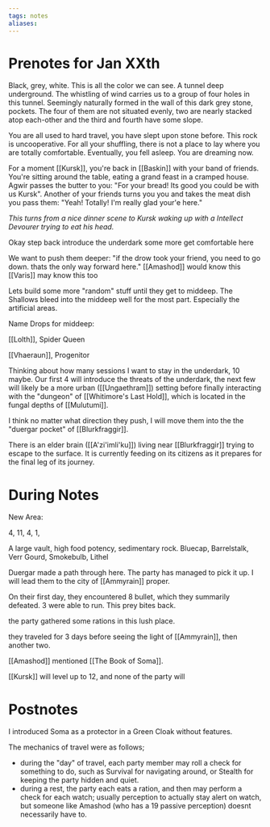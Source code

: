 ```yaml
---
tags: notes
aliases:
---
```


# Prenotes for Jan XXth

Black, grey, white. This is all the color we can see. A tunnel deep underground. The whistling of wind carries us to a group of four holes in this tunnel. Seemingly naturally formed in the wall of this dark grey stone, pockets. The four of them are not situated evenly, two are nearly stacked atop each-other and the third and fourth have some slope. 

You are all used to hard travel, you have slept upon stone before. This rock is uncooperative. For all your shuffling, there is not a place to lay where you are totally comfortable. Eventually, you fell asleep. You are dreaming now. 

For a moment [[Kursk]], you're back in [[Baskin]] with your band of friends. You're sitting around the table, eating a grand feast in a cramped house. Agwir passes the butter to you: "For your bread! Its good you could be with us Kursk". Another of your friends turns you you and takes the meat dish you pass them: "Yeah! Totally! I'm really glad your'e here."

*This turns from a nice dinner scene to Kursk waking up with a Intellect Devourer trying to eat his head.*


Okay
step back
introduce the underdark some more
get comfortable here

We want to push them deeper: "if the drow took your friend, you need to go down. thats the only way forward here."
[[Amashod]] would know this
[[Varis]] may know this too

Lets build some more "random" stuff until they get to middeep. The Shallows bleed into the middeep well for the most part. Especially the artificial areas.

Name Drops for middeep:

[[Lolth]], Spider Queen

[[Vhaeraun]], Progenitor

Thinking about how many sessions I want to stay in the underdark, 10 maybe. Our first 4 will introduce the threats of the underdark, the next few will likely be a more urban ([[Ungaethram]]) setting before finally interacting with the "dungeon" of [[Whitimore's Last Hold]], which is located in the fungal depths of [[Mulutumi]]. 

I think no matter what direction they push, I will move them into the the "duergar pocket" of [[Blurkfraggir]].

There is an elder brain ([[A'zi'imli'ku]]) living near [[Blurkfraggir]] trying to escape to the surface. It is currently feeding on its citizens as it prepares for the final leg of its journey.

# During Notes
New Area:

4, 11, 4, 1, 

A large vault, high food potency, sedimentary rock.
Bluecap, Barrelstalk, Verr Gourd, Smokebulb, Lithel

Duergar made a path through here. The party has managed to pick it up. I will lead them to the city of [[Ammyrain]] proper. 

On their first day, they encountered 8 bullet, which they summarily defeated. 3 were able to run. This prey bites back.

the party gathered some rations in this lush place.

they traveled for 3 days before seeing the light of [[Ammyrain]], then another two.

[[Amashod]] mentioned [[The Book of Soma]].

[[Kursk]] will level up to 12, and none of the party will

# Postnotes
I introduced Soma as a protector in a Green Cloak without features. 

The mechanics of travel were as follows;
- during the "day" of travel, each party member may roll a check for something to do, such as Survival for navigating around, or Stealth for keeping the party hidden and quiet.
- during a rest, the party each eats a ration, and then may perform a check for each watch; usually perception to actually stay alert on watch, but someone like Amashod (who has a 19 passive perception) doesnt necessarily have to.

